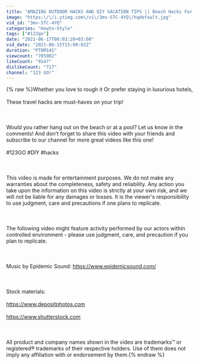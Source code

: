 ```yaml
---
title: "AMAZING OUTDOOR HACKS AND DIY VACATION TIPS || Beach Hacks For The Best Vacation by 123 GO!"
image: "https:\/\/i.ytimg.com\/vi\/3mv-STC-4YQ\/hqdefault.jpg"
vid_id: "3mv-STC-4YQ"
categories: "Howto-Style"
tags: ["#123go"]
date: "2021-06-17T08:03:20+03:00"
vid_date: "2021-06-15T15:00:02Z"
duration: "PT8M14S"
viewcount: "705902"
likeCount: "9147"
dislikeCount: "717"
channel: "123 GO!"
---
```

{% raw %}Whether you love to rough it Or prefer staying in luxurious hotels,<br /><br />These travel hacks are must-haves on your trip! <br /><br /><br /><br />Would you rather hang out on the beach or at a pool? Let us know in the comments! And don’t forget to share this video with your friends and subscribe to our channel for more great videos like this one!<br /><br />#123GO #DIY #hacks <br /><br /><br /><br />This video is made for entertainment purposes. We do not make any warranties about the completeness, safety and reliability. Any action you take upon the information on this video is strictly at your own risk, and we will not be liable for any damages or losses. It is the viewer's responsibility to use judgment, care and precautions if one plans to replicate.<br /><br /><br /><br />The following video might feature activity performed by our actors within controlled environment - please use judgment, care, and precaution if you plan to replicate. <br /><br /><br /><br />Music by Epidemic Sound: <a rel="nofollow" target="blank" href="https://www.epidemicsound.com/​">https://www.epidemicsound.com/​</a><br /><br /><br /><br />Stock materials:<br /><br /><a rel="nofollow" target="blank" href="https://www.depositphotos.com​">https://www.depositphotos.com​</a><br /><br /><a rel="nofollow" target="blank" href="https://www.shutterstock.com​">https://www.shutterstock.com​</a><br /><br /><br /><br />All product and company names shown in the video are trademarks™ or registered® trademarks of their respective holders. Use of them does not imply any affiliation with or endorsement by them.{% endraw %}
